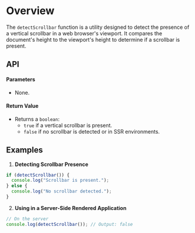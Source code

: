 # Overview

The `detectScrollbar` function is a utility designed to detect the presence of a vertical scrollbar in a web browser's viewport. It compares the document's height to the viewport's height to determine if a scrollbar is present.

## API

#### Parameters

- None.

#### Return Value

- Returns a `boolean`:
  - `true` if a vertical scrollbar is present.
  - `false` if no scrollbar is detected or in SSR environments.

## Examples

1. **Detecting Scrollbar Presence**

```typescript
if (detectScrollbar()) {
  console.log("Scrollbar is present.");
} else {
  console.log("No scrollbar detected.");
}
```

2. **Using in a Server-Side Rendered Application**

```typescript
// On the server
console.log(detectScrollbar()); // Output: false
```
